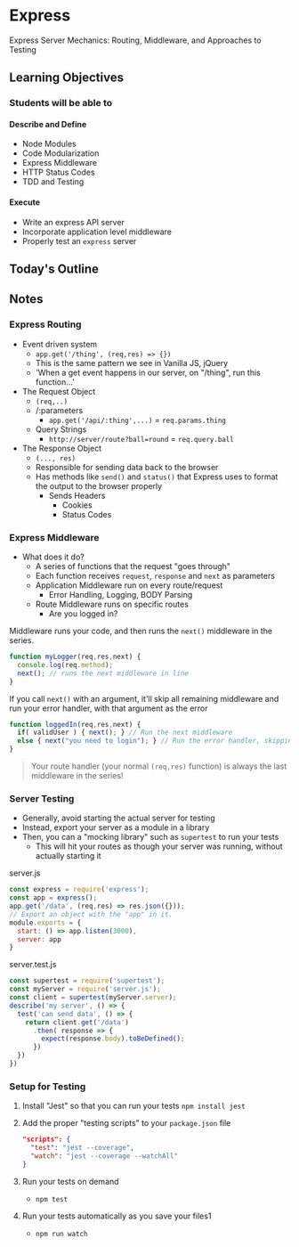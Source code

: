 # Express

Express Server Mechanics: Routing, Middleware, and Approaches to Testing

## Learning Objectives

### Students will be able to

#### Describe and Define

- Node Modules
- Code Modularization
- Express Middleware
- HTTP Status Codes
- TDD and Testing

#### Execute

- Write an express API server
- Incorporate application level middleware
- Properly test an `express` server

## Today's Outline

<!-- To Be Completed By Instructor -->

## Notes

### Express Routing

- Event driven system
  - `app.get('/thing', (req,res) => {})`
  - This is the same pattern we see in Vanilla JS, jQuery
  - 'When a get event happens in our server, on "/thing", run this function...'
- The Request Object
  - `(req,..)`
  - /:parameters
    - `app.get('/api/:thing',...)` = `req.params.thing`
  - Query Strings
    - `http://server/route?ball=round` = `req.query.ball`
- The Response Object
  - `(..., res)`
  - Responsible for sending data back to the browser
  - Has methods like `send()` and `status()` that Express uses to format the output to the browser properly
    - Sends Headers
      - Cookies
      - Status Codes

### Express Middleware

- What does it do?
  - A series of functions that the request "goes through"
  - Each function receives `request`, `response` and `next` as parameters
  - Application Middleware run on every route/request
    - Error Handling, Logging, BODY Parsing
  - Route Middleware runs on specific routes
    - Are you logged in?

Middleware runs your code, and then runs the `next()` middleware in the series.

```javascript
function myLogger(req,res,next) {
  console.log(req.method);
  next(); // runs the next middleware in line
}
```

If you call `next()` with an argument, it'll skip all remaining middleware and run your error handler, with that argument as the error

```javascript
function loggedIn(req,res,next) {
  if( validUser ) { next(); } // Run the next middleware
  else { next("you need to login"); } // Run the error handler, skipping all other middleware
}
```

> Your route handler (your normal `(req,res)` function) is always the last middleware in the series!

### Server Testing

- Generally, avoid starting the actual server for testing
- Instead, export your server as a module in a library
- Then, you can a "mocking library" such as `supertest` to run your tests
  - This will hit your routes as though your server was running, without actually starting it

server.js

```javascript
const express = require('express');
const app = express();
app.get('/data', (req,res) => res.json({}));
// Export an object with the "app" in it.
module.exports = {
  start: () => app.listen(3000),
  server: app
}
```

server.test.js

```javascript
const supertest = require('supertest');
const myServer = require('server.js');
const client = supertest(myServer.server);
describe('my server', () => {
  test('can send data', () => {
    return client.get('/data')
      .then( response => {
        expect(response.body).toBeDefined();
      })
  })
})
```

### Setup for Testing

1. Install "Jest" so that you can run your tests
   `npm install jest`
1. Add the proper "testing scripts" to your `package.json` file

   ```json
   "scripts": {
     "test": "jest --coverage",
     "watch": "jest --coverage --watchAll"
   }
   ```

1. Run your tests on demand
   - `npm test`
1. Run your tests automatically as you save your files1
   - `npm run watch`
